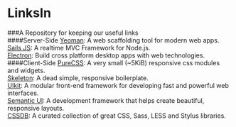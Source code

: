 # LinksIn
###A Repository for keeping our useful links<br>
####Server-Side
<a href="http://yeoman.io/">Yeoman</a>: A web scaffolding tool for modern web apps.<br>
<a href="http://sailsjs.org/">Sails JS</a>: A realtime MVC Framework for Node.js.<br>
<a href="http://electron.atom.io/">Electron</a>: Build cross platform desktop apps with web technologies.<br>
####Client-Side
<a href="http://purecss.io/">PureCSS</a>: A very small (~5KiB) responsive css modules and widgets.<br>
<a href="http://getskeleton.com/">Skeleton</a>: A dead simple, responsive boilerplate.<br>
<a href="http://getuikit.com/">UIkit</a>: A modular front-end framework for developing fast and powerful web interfaces.<br>
<a href="http://semantic-ui.com/">Semantic UI</a>: A development framework that helps create beautiful, responsive layouts.<br>
<a href="http://cssdb.co/">CSSDB</a>: A curated collection of great CSS, Sass, LESS and Stylus libraries.<br>
